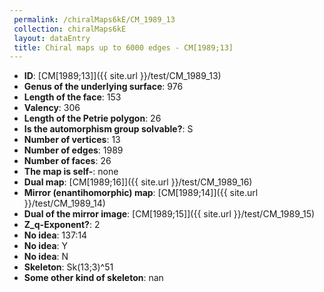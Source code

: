 ```yaml
--- 
 permalink: /chiralMaps6kE/CM_1989_13 
 collection: chiralMaps6kE
 layout: dataEntry
 title: Chiral maps up to 6000 edges - CM[1989;13]
---
```


- **ID**: [CM[1989;13]]({{ site.url }}/test/CM_1989_13)
- **Genus of the underlying surface**: 976
- **Length of the face**: 153
- **Valency**: 306
- **Length of the Petrie polygon**: 26
- **Is the automorphism group solvable?**: S
- **Number of vertices**: 13
- **Number of edges**: 1989
- **Number of faces**: 26
- **The map is self-**: none
- **Dual map**: [CM[1989;16]]({{ site.url }}/test/CM_1989_16)
- **Mirror (enantihomorphic) map**: [CM[1989;14]]({{ site.url }}/test/CM_1989_14)
- **Dual of the mirror image**: [CM[1989;15]]({{ site.url }}/test/CM_1989_15)
- **Z_q-Exponent?**: 2
- **No idea**:  137:14
- **No idea**: Y
- **No idea**: N
- **Skeleton**: Sk(13;3)^51
- **Some other kind of skeleton**: nan
